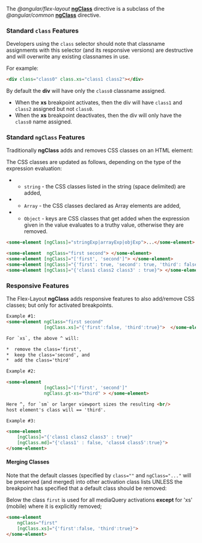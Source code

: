 The *@angular/flex-layout* [**ngClass**](https://github.com/angular/flex-layout/blob/master/src/lib/flexbox/api/class.ts) directive is a subclass of the *@angular/common* [**ngClass**](https://github.com/angular/angular/blob/master/modules/@angular/common/src/directives/ng_class.ts#L43) directive. 

### Standard **`class`** Features 

Developers using the `class` selector should note that classname assignments with this selector (and its responsive versions) are destructive and will overwrite any existing classnames in use.

For example:

```html
<div class="class0" class.xs="class1 class2"></div>
```
By default the **div** will have only the `class0` classname assigned. 

*  When the **xs** breakpoint activates, then the div will have `class1` and `class2` assigned but not `class0`.
*  When the **xs** breakpoint deactivates, then the div will only have the `class0` name assigned.

### Standard **`ngClass`** Features 

Traditionally **ngClass** adds and removes CSS classes on an HTML element:

The CSS classes are updated as follows, depending on the type of the expression evaluation:
 * - `string` - the CSS classes listed in the string (space delimited) are added,
 * - `Array` - the CSS classes declared as Array elements are added,
 * - `Object` - keys are CSS classes that get added when the expression given in the value evaluates to a truthy value, otherwise they are removed.

```html
<some-element [ngClass]="stringExp|arrayExp|objExp">...</some-element>

<some-element  ngClass="first second"> </some-element>
<some-element [ngClass]="['first', 'second']"> </some-element>
<some-element [ngClass]="{'first': true, 'second': true, 'third': false}"> </some-element>
<some-element [ngClass]="{'class1 class2 class3' : true}"> </some-element>
```

### Responsive Features

The Flex-Layout **ngClass** adds responsive features to also add/remove CSS classes; but only for activated breakpoints.


```html
Example #1:
<some-element ngClass="first second" 
              [ngClass.xs]="{'first':false, 'third':true}">  </some-element>

For `xs`, the above ^ will:

*  remove the class='first',
*  keep the class='second', and
*  add the class='third'

Example #2:

<some-element 
              [ngClass]="['first', 'second']" 
              ngClass.gt-xs="third" > </some-element>

Here ^, for `sm` or larger viewport sizes the resulting <br/>
host element's class will == 'third'.

Example #3:

<some-element 
    [ngClass]="{'class1 class2 class3' : true}" 
    [ngClass.md]="{'class1' : false, 'class4 class5':true}"> 
</some-element>
```

#### Merging Classes

Note that the default classes (specified by `class=""` and `ngClass="..."` will be preserved (and merged) into other activation class lists UNLESS the breakpoint has specified that a default class should be removed:

Below the class `first` is used for all mediaQuery activations **except** for 'xs' (mobile) where it is explicitly removed;

```html
<some-element  
    ngClass="first" 
    [ngClass.xs]="{'first':false, 'third':true}">
</some-element>
```

